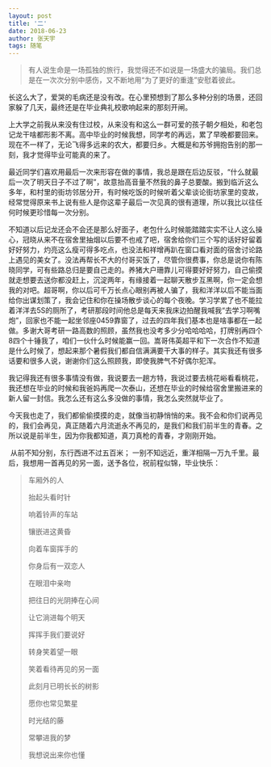 ```yaml
---
layout: post
title: '二'
date: 2018-06-23
author: 张天宇
tags: 随笔
---
```



>  有人说生命是一场孤独的旅行，我觉得还不如说是一场盛大的骗局。我们总是在一次次分别中感伤，又不断地用“为了更好的重逢”安慰着彼此。

​	长这么大了，爱哭的毛病还是没有改。在心里预想到了那么多种分别的场景，还回家躲了几天，最终还是在毕业典礼校歌响起来的那刻开闸。

​	上大学之前我从来没有住过校，从来没有和这么一群可爱的孩子朝夕相处，和老包记龙干啥都形影不离。高中毕业的时候我想，同学考的再远，累了早晚都要回来。现在不一样了，无论飞得多远来的农大，都要归乡。大概是和苏爷拥抱告别的那一刻，我才觉得毕业可能真的来了。

​	最近同学们喜欢用最后一次来形容在做的事情，我总是跟在后边反驳，“什么就最后一次了明天日子不过了啊”，故意抬高音量不然我的鼻子总要酸。搬到临沂这么多年，和村里的街坊邻居分开，有时候吃饭的时候听着父辈谈论街坊家里的变故，经常觉得原来书上说有些人是你这辈子最后一次见真的很有道理，所以我比以往任何时候更珍惜每一次分别。

​	不知道以后记龙还会不会还是那么好面子，老包什么时候能踏踏实实不让人这么操心，冠晓从来不在宿舍里抽烟以后要不也戒了吧，宿舍给你们三个写的话好好留着好好努力，灼亮这么瘦可得多吃点，也没法和祥增再趴在窗口看对面的宿舍讨论路上遇见的美女了。没法再帮长不大的付哥买饭了，尽管你很费事，你总是说你有陈晓同学，可有些路总归是要自己走的。养猪大户珊靠儿可得要好好努力，自己偷摸就走想要去送你都没赶上，沉淀两年，有缘接着一起聊天散步互黑啊，你一定会想我的对吧。超哥啊，你以后可千万长点心眼别再被人骗了，我和洋洋以后不能当面给你出谋划策了，我会记住和你在操场散步谈心的每个夜晚。学习学累了也不能拉着洋洋去5S的厕所了，考研那段时间他总是每天来我床边拍醒我喊我“去学习啊嘴炮”，回家也不能一起坐邻座0459靠窗了，过去的四年我们基本也是啥事都在一起做。多谢大哥考研一路高数的照顾，虽然我也没考多少分哈哈哈哈，打牌别再四个8四个十锤我了，咱们一伙什么时候能赢一回。嵩哥伟英超平和下一次合作不知道是什么时候了，想起来那个暑假我们都自信满满要干大事的样子。其实我还有很多话要和很多人说，谢谢你们这么照顾我，即使我脾气不好偶尔犯浑。

​	我记得我还有很多事情没有做，我说要去一趟方特，我说过要去桃花峪看看桃花，我还想在毕业的时候和我爸妈再爬一次泰山，还想在毕业的时候给宿舍里搬进来的新人留一封信。我怎么还有这么多没做的事情，我怎么突然就毕业了。

​	今天我也走了，我们都偷偷摸摸的走，就像当初静悄悄的来。我不会和你们说再见的，我们会再见，真正随着六月流逝永不再见的，是我们和我们前半生的青春。之所以说是前半生，因为你我都知道，真刀真枪的青春，才刚刚开始。

​	从前不知分别，东行西进不过五百米； 一别不知远近，重洋相隔一万九千里。最后，我想用一首再见的另一面，送予各位，祝前程似锦，毕业快乐：

> 车厢外的人
>
> 抬起头看时针
>
> 响着铃声的车站
>
> 镶嵌进这黄昏
>
> 向着车窗挥手的
>
> 你身后有一双恋人
>
> 在眼泪中亲吻
>
> 把往日的光阴捧在心间
>
> 让它淌进每个明天
>
> 挥挥手我们要说好
>
> 转身笑着望一眼
>
> 笑着看待再见的另一面
>
> 此刻月已明长长的树影
>
> 愿你也常见繁星
>
> 时光结的藤
>
> 常攀进我的梦
>
> 我想说出来你也懂